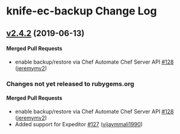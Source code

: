 # knife-ec-backup Change Log

<!-- latest_release 2.4.2 -->
## [v2.4.2](https://github.com/chef/knife-ec-backup/tree/v2.4.2) (2019-06-13)

#### Merged Pull Requests
- enable backup/restore via Chef Automate Chef Server API [#128](https://github.com/chef/knife-ec-backup/pull/128) ([jeremymv2](https://github.com/jeremymv2))
<!-- latest_release -->

<!-- release_rollup since=2.4.0 -->
### Changes not yet released to rubygems.org

#### Merged Pull Requests
- enable backup/restore via Chef Automate Chef Server API [#128](https://github.com/chef/knife-ec-backup/pull/128) ([jeremymv2](https://github.com/jeremymv2)) <!-- 2.4.2 -->
- Added support for Expeditor [#127](https://github.com/chef/knife-ec-backup/pull/127) ([vijaymmali1990](https://github.com/vijaymmali1990)) <!-- 2.4.1 -->
<!-- release_rollup -->